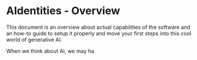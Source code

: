 # AIdentities - Overview

This document is an overview about actual capabilities of the software and an how-to guide to setup it properly and move your first steps into this cool world of generative AI.

When we think about AI, we may ha